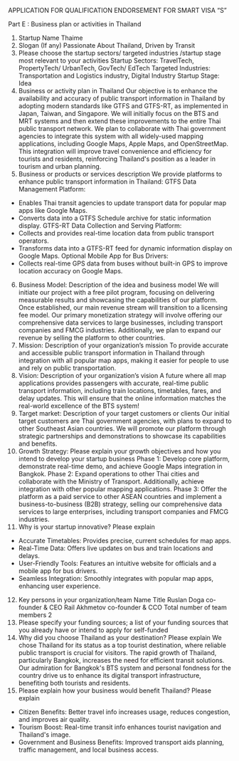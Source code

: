 APPLICATION FOR QUALIFICATION ENDORSEMENT FOR SMART VISA “S”

Part E : Business plan or activities in Thailand

1. Startup Name
Thaime
2. Slogan (If any)
Passionate About Thailand, Driven by Transit
3. Please choose the startup sectors/ targeted industries /startup stage most relevant to your activities
Startup Sectors: TravelTech, PropertyTech/ UrbanTech, GovTech/ EdTech
Targeted Industries: Transportation and Logistics industry, Digital Industry
Startup Stage: Idea
4. Business or activity plan in Thailand
Our objective is to enhance the availability and accuracy of public transport information in Thailand by adopting modern standards like GTFS and GTFS-RT, as implemented in Japan, Taiwan, and Singapore. We will initially focus on the BTS and MRT systems and then extend these improvements to the entire Thai public transport network.
We plan to collaborate with Thai government agencies to integrate this system with all widely-used mapping applications, including Google Maps, Apple Maps, and OpenStreetMap. This integration will improve travel convenience and efficiency for tourists and residents, reinforcing Thailand's position as a leader in tourism and urban planning.
5. Business or products or services description
We provide platforms to enhance public transport information in Thailand:
GTFS Data Management Platform:
- Enables Thai transit agencies to update transport data for popular map apps like Google Maps.
- Converts data into a GTFS Schedule archive for static information display.
GTFS-RT Data Collection and Serving Platform:
- Collects and provides real-time location data from public transport operators.
- Transforms data into a GTFS-RT feed for dynamic information display on Google Maps.
Optional Mobile App for Bus Drivers:
- Collects real-time GPS data from buses without built-in GPS to improve location accuracy on Google Maps.
6. Business Model: Description of the idea and business model
We will initiate our project with a free pilot program, focusing on delivering measurable results and showcasing the capabilities of our platform. Once established, our main revenue stream will transition to a licensing fee model. Our primary monetization strategy will involve offering our comprehensive data services to large businesses, including transport companies and FMCG industries. Additionally, we plan to expand our revenue by selling the platform to other countries.
7. Mission: Description of your organization’s mission
To provide accurate and accessible public transport information in Thailand through integration with all popular map apps, making it easier for people to use and rely on public transportation.
8. Vision: Description of your organization’s vision
A future where all map applications provides passengers with accurate, real-time public transport information, including train locations, timetables, fares, and delay updates. This will ensure that the online information matches the real-world excellence of the BTS system!
9. Target market: Description of your target customers or clients
Our initial target customers are Thai government agencies, with plans to expand to other Southeast Asian countries. We will promote our platform through strategic partnerships and demonstrations to showcase its capabilities and benefits.
10. Growth Strategy: Please explain your growth objectives and how you intend to develop your startup business
Phase 1: Develop core platform, demonstrate real-time demo, and achieve Google Maps integration in Bangkok.
Phase 2: Expand operations to other Thai cities and collaborate with the Ministry of Transport. Additionally, achieve integration with other popular mapping applications.
Phase 3: Offer the platform as a paid service to other ASEAN countries and implement a business-to-business (B2B) strategy, selling our comprehensive data services to large enterprises, including transport companies and FMCG industries.
11. Why is your startup innovative? Please explain
- Accurate Timetables: Provides precise, current schedules for map apps.
- Real-Time Data: Offers live updates on bus and train locations and delays.
- User-Friendly Tools: Features an intuitive website for officials and a mobile app for bus drivers.
- Seamless Integration: Smoothly integrates with popular map apps, enhancing user experience.
12. Key persons in your organization/team
Name Title
Ruslan Doga co-founder & CEO
Rail Akhmetov co-founder & CCO
Total number of team members 2
13. Please specify your funding sources; a list of your funding sources that you already have or intend to apply for
self-funded
14. Why did you choose Thailand as your destination? Please explain
We chose Thailand for its status as a top tourist destination, where reliable public transport is crucial for visitors. The rapid growth of Thailand, particularly Bangkok, increases the need for efficient transit solutions. Our admiration for Bangkok's BTS system and personal fondness for the country drive us to enhance its digital transport infrastructure, benefiting both tourists and residents.
15. Please explain how your business would benefit Thailand? Please explain
- Citizen Benefits: Better travel info increases usage, reduces congestion, and improves air quality.
- Tourism Boost: Real-time transit info enhances tourist navigation and Thailand's image.
- Government and Business Benefits: Improved transport aids planning, traffic management, and local business access.
